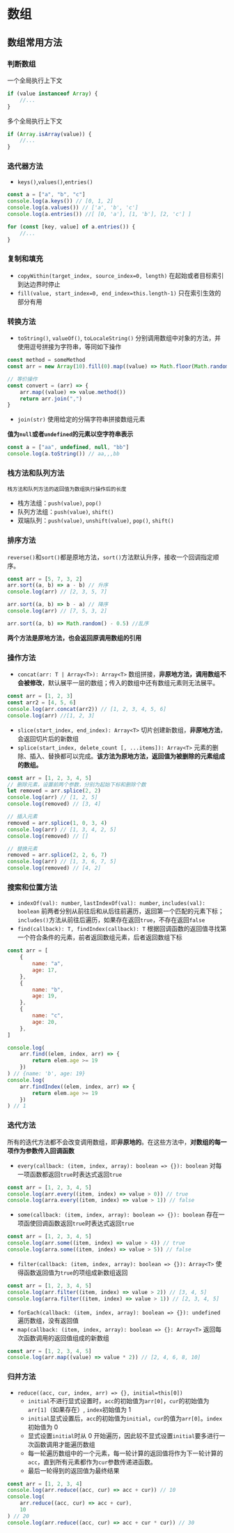 # 数组

## 数组常用方法

### 判断数组

一个全局执行上下文

```javascript
if (value instanceof Array) {
    //...
}
```

多个全局执行上下文

```javascript
if (Array.isArray(value)) {
    //...
}
```

### 迭代器方法

-   `keys()`,`values()`,`entries()`

```javascript
const a = ["a", "b", "c"]
console.log(a.keys()) // [0, 1, 2]
console.log(a.values()) // ['a', 'b', 'c']
console.log(a.entries()) //[ [0, 'a'], [1, 'b'], [2, 'c'] ]

for (const [key, value] of a.entries()) {
    //...
}
```

### 复制和填充

-   `copyWithin(target_index, source_index=0, length)`
    在起始或者目标索引到达边界时停止
-   `fill(value, start_index=0, end_index=this.length-1)`
    只在索引生效的部分有用

### 转换方法

-   `toString()`, `valueOf()`, `toLocaleString()`
    分别调用数组中对象的方法，并使用逗号拼接为字符串，等同如下操作

```javascript
const method = someMethod
const arr = new Array(10).fill(0).map((value) => Math.floor(Math.random() * 10))

// 等价操作
const convert = (arr) => {
    arr.map((value) => value.method())
    return arr.join(",")
}
```

-   `join(str)`
    使用给定的分隔字符串拼接数组元素

**值为`null`或者`undefined`的元素以空字符串表示**

```javascript
const a = ["aa", undefined, null, "bb"]
console.log(a.toString()) // aa,,,bb
```

### 栈方法和队列方法

    栈方法和队列方法的返回值为数组执行操作后的长度

-   栈方法组：`push(value)`, `pop()`
-   队列方法组：`push(value)`, `shift()`
-   双端队列：`push(value)`, `unshift(value)`, `pop()`, `shift()`

### 排序方法

`reverse()`和`sort()`都是原地方法，`sort()`方法默认升序，接收一个回调指定顺序。

```javascript
const arr = [5, 7, 3, 2]
arr.sort((a, b) => a - b) // 升序
console.log(arr) // [2, 3, 5, 7]

arr.sort((a, b) => b - a) // 降序
console.log(arr) // [7, 5, 3, 2]

arr.sort((a, b) => Math.random() - 0.5) //乱序
```

**两个方法是原地方法，也会返回原调用数组的引用**

### 操作方法

-   `concat(arr: T | Array<T>): Array<T>`
    数组拼接，**非原地方法，调用数组不会被修改**，默认展平一层的数组；传入的数组中还有数组元素则无法展平。

```javascript
const arr = [1, 2, 3]
const arr2 = [4, 5, 6]
console.log(arr.concat(arr2)) // [1, 2, 3, 4, 5, 6]
console.log(arr) //[1, 2, 3]
```

-   `slice(start_index, end_index): Array<T>`
    切片创建新数组，**非原地方法**，会返回切片后的新数组
-   `splice(start_index, delete_count [, ...items]): Array<T>`
    元素的删除、插入、替换都可以完成。**该方法为原地方法，返回值为被删除的元素组成的数组。**

```javascript
const arr = [1, 2, 3, 4, 5]
// 删除元素，设置前两个参数，分别为起始下标和删除个数
let removed = arr.splice(2, 2)
console.log(arr) // [1, 2, 5]
console.log(removed) // [3, 4]

// 插入元素
removed = arr.splice(1, 0, 3, 4)
console.log(arr) // [1, 3, 4, 2, 5]
console.log(removed) // []

// 替换元素
removed = arr.splice(2, 2, 6, 7)
console.log(arr) // [1, 3, 6, 7, 5]
console.log(removed) // [4, 2]
```

### 搜索和位置方法

-   `indexOf(val): number`, `lastIndexOf(val): number`, `includes(val): boolean`
    前两者分别从前往后和从后往前遍历，返回第一个匹配的元素下标；`includes()`方法从前往后遍历，如果存在返回`true`，不存在返回`false`
-   `find(callback): T, findIndex(callback): T`
    根据回调函数的返回值寻找第一个符合条件的元素，前者返回数组元素，后者返回数组下标

```javascript
const arr = [
    {
        name: "a",
        age: 17,
    },
    {
        name: "b",
        age: 19,
    },
    {
        name: "c",
        age: 20,
    },
]

console.log(
    arr.find((elem, index, arr) => {
        return elem.age >= 19
    })
) // {name: 'b', age: 19}
console.log(
    arr.findIndex((elem, index, arr) => {
        return elem.age >= 19
    })
) // 1
```

### 迭代方法

所有的迭代方法都不会改变调用数组，即**非原地的**。在这些方法中，**对数组的每一项作为参数传入回调函数**

-   `every(callback: (item, index, array): boolean => {}): boolean`
    对每一项函数都返回`true`时表达式返回`true`

```js
const arr = [1, 2, 3, 4, 5]
console.log(arr.every((item, index) => value > 0)) // true
console.log(arra.every((item, index) => value > 1)) // false
```

-   `some(callback: (item, index, array): boolean => {}): boolean`
    存在一项函使回调函数返回`true`时表达式返回`true`

```js
const arr = [1, 2, 3, 4, 5]
console.log(arr.some((item, index) => value > 4)) // true
console.log(arra.some((item, index) => value > 5)) // false
```

-   `filter(callback: (item, index, array): boolean => {}): Array<T>`
    使得函数返回值为`true`的项组成新数组返回

```js
const arr = [1, 2, 3, 4, 5]
console.log(arr.filter((item, index) => value > 2)) // [3, 4, 5]
console.log(arra.filter((item, index) => value > 1)) // [2, 3, 4, 5]
```

-   `forEach(callback: (item, index, array): boolean => {}): undefined`
    遍历数组，没有返回值
-   `map(callback: (item, index, array): boolean => {}: Array<T>`
    返回每次函数调用的返回值组成的新数组

```js
const arr = [1, 2, 3, 4, 5]
console.log(arr.map((value) => value * 2)) // [2, 4, 6, 8, 10]
```

### 归并方法

-   `reduce((acc, cur, index, arr) => {}, initial=this[0])`
    -   `initial`不进行显式设置时，`acc`的初始值为`arr[0]`，`cur`的初始值为`arr[1]`（如果存在）, `index`初始值为 1
    -   `initial`显式设置后，`acc`的初始值为`initial`，`cur`的值为`arr[0]`。`index`初始值为 0
    -   显式设置`initial`时从 0 开始遍历，因此较不显式设置`initial`要多进行一次函数调用才能遍历数组
    -   每一轮遍历数组中的一个元素，每一轮计算的返回值将作为下一轮计算的`acc`，直到所有元素都作为`cur`参数传递进函数。
    -   最后一轮得到的返回值为最终结果

```js
const arr = [1, 2, 3, 4]
console.log(arr.reduce((acc, cur) => acc + cur)) // 10
console.log(
    arr.reduce((acc, cur) => acc + cur),
    10
) // 20
console.log(arr.reduce((acc, cur) => acc + cur * cur)) // 30
```
